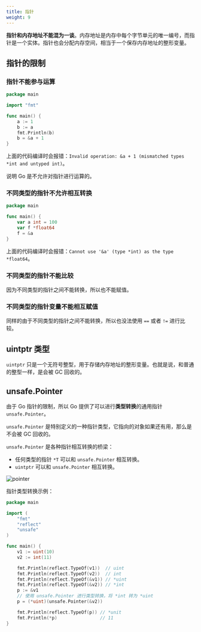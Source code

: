 ```yaml
---
title: 指针
weight: 9
---
```


**指针和内存地址不能混为一谈**。内存地址是内存中每个字节单元的唯一编号，而指针是一个实体。指针也会分配内存空间，相当于一个保存内存地址的整形变量。

## 指针的限制

### 指针不能参与运算

```go
package main

import "fmt"

func main() {
	a := 1
	b := a
	fmt.Println(b)
	b = &a + 1
}
```

上面的代码编译时会报错：`Invalid operation: &a + 1 (mismatched types *int and untyped int)`。

说明 Go 是不允许对指针进行运算的。

### 不同类型的指针不允许相互转换

```go
package main

func main() {	
	var a int = 100
	var f *float64
	f = &a
}
```

上面的代码编译时会报错：`Cannot use '&a' (type *int) as the type *float64`。

### 不同类型的指针不能比较

因为不同类型的指针之间不能转换，所以也不能赋值。

### 不同类型的指针变量不能相互赋值

同样的由于不同类型的指针之间不能转换，所以也没法使用 `==` 或者 `!=` 进行比较。

## uintptr 类型

`uintptr` 只是一个无符号整型，用于存储内存地址的整形变量。也就是说，和普通的整型一样，是会被 GC 回收的。

## unsafe.Pointer

由于 Go 指针的限制，所以 Go 提供了可以进行**类型转换**的通用指针 `unsafe.Pointer`。

`unsafe.Pointer` 是特别定义的一种指针类型，它指向的对象如果还有用，那么是不会被 GC 回收的。

`unsafe.Pointer` 是各种指针相互转换的桥梁：

- 任何类型的指针 `*T` 可以和 `unsafe.Pointer` 相互转换。
- `uintptr` 可以和 `unsafe.Pointer` 相互转换。

![pointer](https://gitee.com/shipengqi/illustrations/raw/main/go/pointer.png)

指针类型转换示例：

```go
package main

import (
	"fmt"
	"reflect"
	"unsafe"
)

func main() {
	v1 := uint(10)
	v2 := int(11)

	fmt.Println(reflect.TypeOf(v1))  // uint
	fmt.Println(reflect.TypeOf(v2))  // int
	fmt.Println(reflect.TypeOf(&v1)) // *uint
	fmt.Println(reflect.TypeOf(&v2)) // *int
	p := &v1
	// 使用 unsafe.Pointer 进行类型转换，将 *int 转为 *uint
	p = (*uint)(unsafe.Pointer(&v2))

	fmt.Println(reflect.TypeOf(p)) // *unit
	fmt.Println(*p)                // 11
}
```
